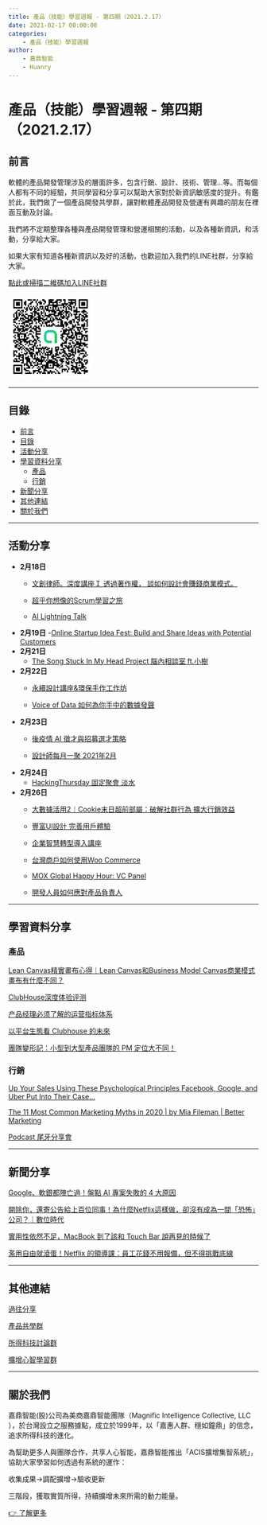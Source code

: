 ```yaml
---
title: 產品（技能）學習週報 - 第四期（2021.2.17）
date: 2021-02-17 00:00:00
categories:
	- 產品（技能）學習週報
author:
	- 嘉鼎智能
	- Huanry
---
```


# 產品（技能）學習週報 - 第四期（2021.2.17）
## 前言

軟體的產品開發管理涉及的層面許多，包含行銷、設計、技術、管理...等。而每個人都有不同的經驗，共同學習和分享可以幫助大家對於新資訊敏感度的提升。有鑑於此，我們做了一個產品開發共學群，讓對軟體產品開發及營運有興趣的朋友在裡面互動及討論。

我們將不定期整理各種與產品開發管理和營運相關的活動，以及各種新資訊，和活動，分享給大家。

如果大家有知道各種新資訊以及好的活動，也歡迎加入我們的LINE社群，分享給大家。


[點此或掃描二維碼加入LINE社群](https://line.me/ti/g2/Dj4AkbdDsY6o4D_CdDUB6Q)

![產品共學群](/img/產品共學群.jpg)



---
## 目錄
- [前言](#前言)
- [目錄](#目錄)
- [活動分享](#活動分享)
- [學習資料分享](#學習資料分享)
	- [產品](#產品)
	- [行銷](#行銷)
- [新聞分享](#新聞分享)
- [其他連結](#其他連結)
- [關於我們](#關於我們)

---
## 活動分享

- **2月18日**
	- [文創律師。深度講座Ｉ 透過著作權， 談如何設計會賺錢商業模式。](https://www.accupass.com/event/2102090234431617685765)

	- [超乎你想像的Scrum學習之旅](https://www.accupass.com/event/2102030316111475961845)

	- [AI Lightning Talk](https://www.accupass.com/event/2102160033581588393920)
- **2月19日**
	-[Online Startup Idea Fest: Build and Share Ideas with Potential Customers](https://www.meetup.com/Taipei-Startup-Founder-101/events/276200673/)
- **2月21日**
	- [The Song Stuck In My Head Project 腦內相談室 ft.小樹](https://www.accupass.com/event/2101171556231929246611)
- **2月22日**
	- [永續設計講座&環保手作工作坊](https://www.accupass.com/event/2102090938441944320473)

	- [Voice of Data 如何為你手中的數據發聲](https://www.meetup.com/rladies-taipei/events/275622681)
- **2月23日**
	- [後疫情 AI 徵才與招募選才策略](https://www.accupass.com/event/2101140347411891157389)

	- [設計師每月一聚 2021年2月](https://www.accupass.com/event/2101131021351457920730)
- **2月24日**
	- [HackingThursday 固定聚會 淡水](https://www.meetup.com/hackingthursday/events/276189494)
- **2月26日**
	- [大數據活用2｜Cookie末日超前部屬：破解社群行為 擴大行銷效益](https://www.accupass.com/event/2101210812361796757170)

	- [豐富UI設計 完善用戶體驗](https://www.accupass.com/event/2102090604361057106020)

	- [企業智慧轉型導入講座](https://www.eventbrite.com/e/20210226-tickets-137758474305?aff=ebdssbdestsearch)

	- [台灣商戶如何使用Woo Commerce](https://www.meetup.com/Taipei-WooCommerce-Meetup-Group/events/275860646)

	- [MOX Global Happy Hour: VC Panel](https://www.meetup.com/Taipei-Venture-Capital-and-Startups/events/275996448)

	- [開發人員如何應對產品負責人](https://www.meetup.com/scrumoholics/events/276166587)

---
## 學習資料分享
### 產品
[Lean Canvas精實畫布心得｜Lean Canvas和Business Model Canvas商業模式畫布有什麼不同？](https://medium.com/brandonlab/lean-canvas-and-business-canvas-94a7c17d48c7)

[ClubHouse深度体验评测](https://mp.weixin.qq.com/s/x_L82H7wz-0Ha5CL0P9GDg)

[产品经理必须了解的运营指标体系](https://mp.weixin.qq.com/s/qFW3PwuQPHaowok5_X42xQ)

[以平台生態看 Clubhouse 的未來](https://careerespresso.com/willclubhousebethenextbigsocialplatform/?fbclid=IwAR0TtRQBTtrpmH2B5Ui9Q5_8vXfmKzW5u2ttvyjJO9p_EBywhu0_O4KTyBk)

[團隊變形記：小型到大型產品團隊的 PM 定位大不同！](https://medium.com/3pm-lab/evolution-of-product-managers-in-fast-growing-startups-4693fd4354cf)

### 行銷
[Up Your Sales Using These Psychological Principles Facebook, Google, and Uber Put Into Their Case…](https://medium.com/better-marketing/up-your-sales-using-these-psychological-principles-facebook-google-and-uber-put-into-their-case-44344949d4ce)

[The 11 Most Common Marketing Myths in 2020 | by Mia Fileman | Better Marketing](https://medium.com/better-marketing/the-11-most-common-marketing-myths-in-2020-332f29da81b4)

[Podcast 尾牙分享會](https://www.youtube.com/watch?v=WgiTVhHerKI&ab_channel=%E8%AC%9D%E5%AD%9F%E6%81%AD)

---
## 新聞分享
[Google、軟銀都陣亡過！盤點 AI 專案失敗的 4 大原因](https://buzzorange.com/techorange/2021/02/04/ai-project-difficulties/?fbclid=IwAR1woUeS_FOZ9XB3rNRGosgG9QsWrUX8Dj0h44PrzMpd0lPM5s3zcUIeSWs)

[開除你，還寄公告給上百位同事！為什麼Netflix這樣做，卻沒有成為一間「恐怖」公司？｜數位時代](https://www.bnext.com.tw/article/54486/netflix-human-resource)

[實用性依然不足，MacBook 到了該和 Touch Bar 說再見的時候了](https://technews.tw/2021/02/16/apple-macbook-pro-touch-bar)

[濫用自由就滾蛋！Netflix 的領導課：員工花錢不用報備，但不得挑戰底線](https://www.bnext.com.tw/article/61070/netflix-payment-freedom-financial)

---
## 其他連結

[過往分享](/categories/產品（技能）學習週報)

[產品共學群](https://line.me/ti/g2/Dj4AkbdDsY6o4D_CdDUB6Q?utm_source=invitation&utm_medium=link_copy&utm_campaign=default)

[所得科技討論群](https://line.me/ti/g2/asPFU-0w4o9MIRSBdb4gtg?utm_source=invitation&utm_medium=link_copy&utm_campaign=default)

[擴增心智學習群](https://line.me/ti/g2/asPFU-0w4o9MIRSBdb4gtg?utm_source=invitation&utm_medium=link_copy&utm_campaign=default)


---
## 關於我們
嘉鼎智能(股)公司為美商嘉鼎智能團隊（Magnific Intelligence Collective, LLC ），於台灣設立之服務據點，成立於1999年，以「嘉惠人群、穩如鐘鼎」的信念，追求所得科技的進化。 

為幫助更多人與團隊合作，共享人心智能，嘉鼎智能推出「ACIS擴增集智系統」，協助大家學習如何透過有系統的運作：

 收集成果->調配擴增->驗收更新

三階段，獲取實質所得，持續擴增未來所需的動力能量。 

[👉 了解更多](https://act.magnific.biz)

